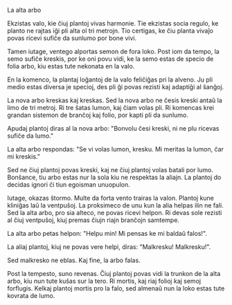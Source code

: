 La alta arbo

Ekzistas valo, kie ĉiuj plantoj vivas harmonie.
Tie ekzistas socia regulo, ke planto ne rajtas iĝi pli alta ol tri metrojn.
Tio certigas, ke ĉiu planta vivaĵo povas ricevi sufiĉe da sunlumo por bone vivi.

Tamen iutage, ventego alportas semon de fora loko.
Post iom da tempo, la semo sufiĉe kreskis, por ke oni povu vidi, ke la semo estas de specio de folia arbo, kiu estas tute nekonata en la valo.

En la komenco, la plantaj loĝantoj de la valo feliĉiĝas pri la alveno.
Ju pli medio estas diversa je specioj, des pli ĝi povas rezisti kaj adaptiĝi al ŝanĝoj.

La nova arbo kreskas kaj kreskas.
Sed la nova arbo ne ĉesis kreski antaŭ la limo de tri metroj.
Ri tre ŝatas lumon, kaj ĉiam volas pli.
Ri komencas krei grandan sistemon de branĉoj kaj folio, por kapti pli da sunlumo.

Apudaj plantoj diras al la nova arbo:
"Bonvolu ĉesi kreski, ni ne plu ricevas sufiĉe da lumo."

La alta arbo respondas:
"Se vi volas lumon, kresku. Mi meritas la lumon, ĉar mi kreskis."

Sed ne ĉiuj plantoj povas kreski, kaj ne ĉiuj plantoj volas batali por lumo.
Bonŝance, tiu arbo estas nur la sola kiu ne respektas la aliajn.
La plantoj do decidas ignori ĉi tiun egoisman unuopulon.

Iutage, okazas ŝtormo.
Multe da forta vento trairas la valon.
Plantoj kune kliniĝas laŭ la ventpuŝoj.
La proksimeco de unu kun la alia helpas ilin ne fali.
Sed la alta arbo, pro sia alteco, ne povas ricevi helpon.
Ri devas sole rezisti al ĉiuj ventpuŝoj, kiuj premas ĉiujn riajn branĉojn samtempe.

La alta arbo petas helpon:
"Helpu min! Mi pensas ke mi baldaŭ falos!".

La aliaj plantoj, kiuj ne povas vere helpi, diras:
"Malkresku! Malkresku!".

Sed malkresko ne eblas.
Kaj fine, la arbo falas.

Post la tempesto, suno revenas.
Ĉiuj plantoj povas vidi la trunkon de la alta arbo, kiu nun tute kuŝas sur la tero.
Ri mortis, kaj riaj folioj kaj semoj forflugis.
Kelkaj plantoj mortis pro la falo, sed almenaŭ nun la loko estas tute kovrata de lumo.